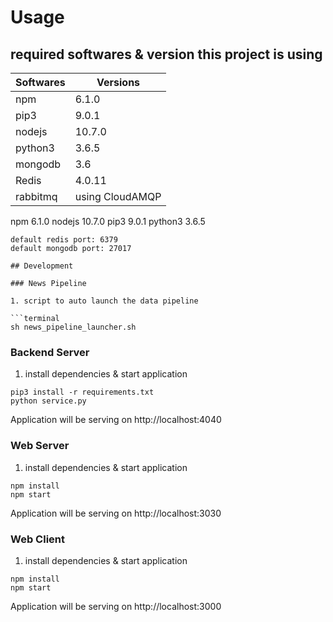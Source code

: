 # Usage

## required softwares & version this project is using

| Softwares | Versions        |
| --------- | --------------- |
| npm       | 6.1.0           |
| pip3      | 9.0.1           |
| nodejs    | 10.7.0          |
| python3   | 3.6.5           |
| mongodb   | 3.6             |
| Redis     | 4.0.11          |
| rabbitmq  | using CloudAMQP |

npm 6.1.0
nodejs 10.7.0
pip3 9.0.1
python3 3.6.5

````
default redis port: 6379
default mongodb port: 27017

## Development

### News Pipeline

1. script to auto launch the data pipeline

```terminal
sh news_pipeline_launcher.sh
````

### Backend Server

1. install dependencies & start application

```terminal
pip3 install -r requirements.txt
python service.py
```

Application will be serving on http://localhost:4040

### Web Server

1. install dependencies & start application

```terminal
npm install
npm start
```

Application will be serving on http://localhost:3030

### Web Client

1. install dependencies & start application

```terminal
npm install
npm start
```

Application will be serving on http://localhost:3000
